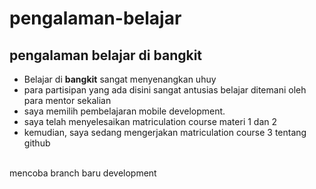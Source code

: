 # pengalaman-belajar
pengalaman belajar di bangkit
--
- Belajar di **bangkit** sangat menyenangkan uhuy<br>
- para partisipan yang ada disini sangat antusias belajar ditemani oleh para mentor sekalian<br>
- saya memilih pembelajaran mobile development.<br>
- saya telah menyelesaikan matriculation course materi 1 dan 2<br>
- kemudian, saya sedang mengerjakan matriculation course 3 tentang github
<br>
mencoba branch baru development
